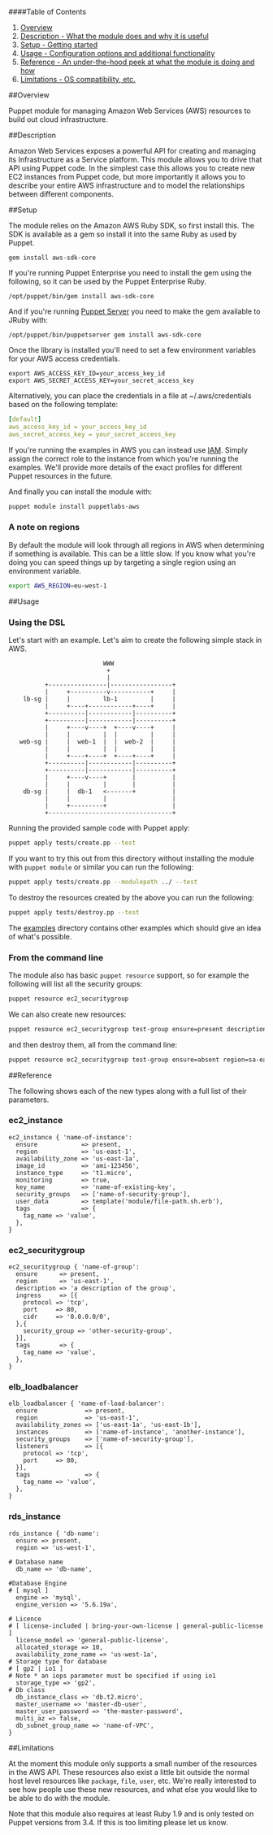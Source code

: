 ####Table of Contents

1. [Overview](#overview)
2. [Description - What the module does and why it is useful](#module-description)
3. [Setup - Getting started](#setup)
4. [Usage - Configuration options and additional functionality](#usage)
5. [Reference - An under-the-hood peek at what the module is doing and how](#reference)
5. [Limitations - OS compatibility, etc.](#limitations)

##Overview

Puppet module for managing Amazon Web Services (AWS) resources to build out cloud infrastructure.

##Description

Amazon Web Services exposes a powerful API for creating and managing
its Infrastructure as a Service platform. This module
allows you to drive that API using Puppet code. In the simplest case
this allows you to create new EC2 instances from Puppet code, but more
importantly it allows you to describe your entire AWS infrastructure and
to model the relationships between different components.

##Setup

The module relies on the Amazon AWS Ruby SDK, so first install this. The
SDK is available as a gem so install it into the same Ruby as used by
Puppet.

    gem install aws-sdk-core

If you're running Puppet Enterprise you need to install the gem using
the following, so it can be used by the Puppet Enterprise Ruby.

    /opt/puppet/bin/gem install aws-sdk-core

And if you're running [Puppet
Server](https://github.com/puppetlabs/puppet-server) you need to
 make the gem available to JRuby with:

    /opt/puppet/bin/puppetserver gem install aws-sdk-core

Once the library is installed you'll need to set a few environment
variables for your AWS access credentials.

```
export AWS_ACCESS_KEY_ID=your_access_key_id
export AWS_SECRET_ACCESS_KEY=your_secret_access_key
```

Alternatively, you can place the credentials in a file at
~/.aws/credentials based on the following template:

```yaml
[default]
aws_access_key_id = your_access_key_id
aws_secret_access_key = your_secret_access_key
```

If you're running the examples in AWS you can instead use [IAM](http://aws.amazon.com/iam/).
Simply assign the correct role to the instance from which you're running
the examples. We'll provide more details of the exact profiles for
different Puppet resources in the future.

And finally you can install the module with:

```bash
puppet module install puppetlabs-aws
```

### A note on regions

By default the module will look through all regions in AWS when
determining if something is available. This can be a little slow. If you
know what you're doing you can speed things up by targeting a single
region using an environment variable.

```bash
export AWS_REGION=eu-west-1
```

##Usage

### Using the DSL

Let's start with an example. Let's aim to create the following simple
stack in AWS.

```
                          WWW
                           +
                           |
          +----------------|-----------------+
          |     +----------v-----------+     |
    lb-sg |     |         lb-1         |     |
          |     +----+------------+----+     |
          +----------|------------|----------+
          +----------|------------|----------+
          |     +----v----+  +----v----+     |
          |     |         |  |         |     |
   web-sg |     |  web-1  |  |  web-2  |     |
          |     |         |  |         |     |
          |     +----+----+  +----+----+     |
          +----------|------------|----------+
          +----------|------------|----------+
          |     +----v----+       |          |
          |     |         |       |          |
    db-sg |     |  db-1   <-------+          |
          |     |         |                  |
          |     +---------+                  |
          +----------------------------------+
```

Running the provided sample code with Puppet apply:

```bash
puppet apply tests/create.pp --test
```

If you want to try this out from this directory without installing the
module with `puppet module` or similar you can run the following:

```bash
puppet apply tests/create.pp --modulepath ../ --test
```

To destroy the resources created by the above you can run the following:

```bash
puppet apply tests/destroy.pp --test
```

The [examples](examples/) directory contains other examples which should give an
idea of what's possible.

### From the command line

The module also has basic `puppet resource` support, so for example the
following will list all the security groups:

```bash
puppet resource ec2_securitygroup
```

We can also create new resources:

```bash
puppet resource ec2_securitygroup test-group ensure=present description="test description" region=us-east-1
```

and then destroy them, all from the command line:

```bash
puppet resource ec2_securitygroup test-group ensure=absent region=sa-east-1
```

##Reference

The following shows each of the new types along with a full list of
their parameters.

### ec2_instance

```puppet
ec2_instance { 'name-of-instance':
  ensure            => present,
  region            => 'us-east-1',
  availability_zone => 'us-east-1a',
  image_id          => 'ami-123456',
  instance_type     => 't1.micro',
  monitoring        => true,
  key_name          => 'name-of-existing-key',
  security_groups   => ['name-of-security-group'],
  user_data         => template('module/file-path.sh.erb'),
  tags              => {
    tag_name => 'value',
  },
}
```

### ec2_securitygroup

```puppet
ec2_securitygroup { 'name-of-group':
  ensure      => present,
  region      => 'us-east-1',
  description => 'a description of the group',
  ingress     => [{
    protocol => 'tcp',
    port     => 80,
    cidr     => '0.0.0.0/0',
  },{
    security_group => 'other-security-group',
  }],
  tags        => {
    tag_name => 'value',
  },
}
```

### elb_loadbalancer

```puppet
elb_loadbalancer { 'name-of-load-balancer':
  ensure             => present,
  region             => 'us-east-1',
  availability_zones => ['us-east-1a', 'us-east-1b'],
  instances          => ['name-of-instance', 'another-instance'],
  security_groups    => ['name-of-security-group'],
  listeners          => [{
    protocol => 'tcp',
    port     => 80,
  }],
  tags               => {
    tag_name => 'value',
  },
}
```

### rds_instance

```puppet
rds_instance { 'db-name': 
  ensure => present,
  region => 'us-west-1', 

# Database name
  db_name => 'db-name', 

#Database Engine
# [ mysql ]
  engine => 'mysql', 
  engine_version => '5.6.19a', 

# Licence
# [ license-included | bring-your-own-license | general-public-license ]
  license_model => 'general-public-license', 
  allocated_storage => 10, 
  availability_zone_name => 'us-west-1a', 
# Storage type for database
# [ gp2 | io1 ]
# Note * an iops parameter must be specified if using io1
  storage_type => 'gp2',
# Db class
  db_instance_class => 'db.t2.micro', 
  master_username => 'master-db-user', 
  master_user_password => 'the-master-password', 
  multi_az => false, 
  db_subnet_group_name => 'name-of-VPC', 
}
```
##Limitations

At the moment this module only supports a small number of the resources
in the AWS API. These resources also exist a little bit outside the
normal host level resources like `package`, `file`, `user`, etc. We're
really interested to see how people use these new resources, and what
else you would like to be able to do with the module.

Note that this module also requires at least Ruby 1.9 and is only tested on Puppet
versions from 3.4. If this is too limiting please let us know.
